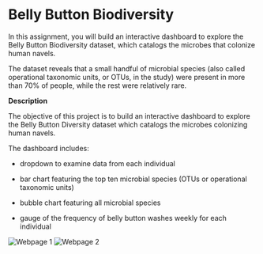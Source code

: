 # Belly Button Biodiversity

In this assignment, you will build an interactive dashboard to explore the Belly Button Biodiversity dataset, which catalogs the microbes that colonize human navels.

The dataset reveals that a small handful of microbial species (also called operational taxonomic units, or OTUs, in the study) were present in more than 70% of people, while the rest were relatively rare.

**Description**

The objective of this project is to build an interactive dashboard to explore the Belly Button Diversity dataset which catalogs the microbes colonizing human navels.

The dashboard includes:

- dropdown to examine data from each individual

- bar chart featuring the top ten microbial species (OTUs or operational taxonomic units)

- bubble chart featuring all microbial species

- gauge of the frequency of belly button washes weekly for each individual

![Webpage 1](https://user-images.githubusercontent.com/98297243/169798476-5a76daa7-aa52-4e78-8b04-4a9d65189118.png)
![Webpage 2](https://user-images.githubusercontent.com/98297243/169798499-98ec9972-94f0-47f6-a2be-d7072d8abf90.png)
